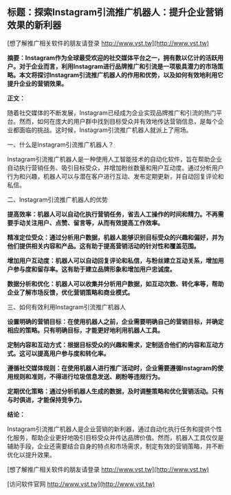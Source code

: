 ## **标题：探索Instagram引流推广机器人：提升企业营销效果的新利器**

[想了解推广相关软件的朋友请登录 http://www.vst.tw](http://www.vst.tw)

**摘要：Instagram作为全球最受欢迎的社交媒体平台之一，拥有数以亿计的活跃用户。对于企业而言，利用Instagram进行品牌推广和引流是一项极具潜力的市场策略。本文将探讨Instagram引流推广机器人的作用和优势，以及如何有效地利用它提升企业的营销效果。**

**正文：**

随着社交媒体的不断发展，Instagram已经成为企业实现品牌推广和引流的热门平台。然而，如何在庞大的用户群中找到目标受众并有效地传达营销信息，是每个企业都面临的挑战。这时候，Instagram引流推广机器人就派上了用场。

一、什么是Instagram引流推广机器人？

Instagram引流推广机器人是一种使用人工智能技术的自动化软件，旨在帮助企业自动执行营销任务、吸引目标受众，并增加粉丝数量和用户互动度。通过分析用户行为和兴趣，机器人可以与潜在客户进行互动、发布定期更新，并自动回复评论和私信。

二、Instagram引流推广机器人的优势

**提高效率：机器人可以自动化执行营销任务，省去人工操作的时间和精力。不再需要手动关注用户、点赞、留言等，从而有效提高工作效率。**

**精准定位受众：通过分析用户数据，机器人能够识别目标受众的兴趣和偏好，并为他们提供相关内容和产品。这有助于提高营销活动的针对性和覆盖范围。**

**增加用户互动度：机器人可以自动回复评论和私信，与粉丝建立互动关系，增加用户参与度和留存率。这有助于建立品牌形象和增加用户忠诚度。**

**数据分析和优化：机器人可以收集并分析用户数据，如互动次数、转化率等，帮助企业了解市场反馈，优化营销策略和商业模式。**

三、如何有效利用Instagram引流推广机器人

**设置明确的营销目标：在使用机器人之前，企业需要明确自己的营销目标，并确定相应的策略。只有明确目标，才能更好地利用机器人工具。**

**定制内容和互动方式：根据目标受众的兴趣和需求，定制适合他们的内容和互动方式。这可以提高用户参与度和转化率。**

**遵循社交媒体规则：在使用机器人进行推广活动时，企业需要遵循Instagram的使用规则和准则，不得进行垃圾信息发送、刷粉等违规行为。**

**定期优化策略：通过分析机器人生成的数据，及时调整策略和优化营销活动。只有与时俱进，才能保持竞争力。**

**结论：**

Instagram引流推广机器人是企业营销的新利器，通过自动化执行任务和提供个性化服务，帮助企业更好地吸引目标受众并传达品牌价值。然而，机器人工具仅仅是辅助手段，企业还需要结合自身的特点和市场需求，制定有效的营销策略，并不断优化以提升效果。

[想了解推广相关软件的朋友请登录 http://www.vst.tw](http://www.vst.tw)


[访问软件官网 http://www.vst.tw](http://www.vst.tw)

